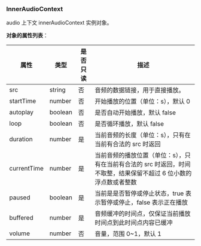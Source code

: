 ### InnerAudioContext

audio 上下文 innerAudioContext 实例对象。

**对象的属性列表**：

|属性|类型|是否只读|描述|
|-|-|-|-|
|src|string|否|音频的数据链接，用于直接播放。|
|startTime|number|否|开始播放的位置（单位：s），默认 0|
|autoplay|boolean|否|是否自动开始播放，默认 false|
|loop|boolean|否|是否循环播放，默认 false|
|duration|number|是|当前音频的长度（单位：s），只有在当前有合法的 src 时返回|
|currentTime|number|是|当前音频的播放位置（单位：s），只有在当前有合法的 src 时返回，时间不取整，结果保留不超过 6 位小数的浮点数或者整数|
|paused|boolean|是|当前是是否暂停或停止状态，true 表示暂停或停止，false 表示正在播放|
|buffered|number|是|音频缓冲的时间点，仅保证当前播放时间点到此时间点内容已缓冲|
|volume|number|否|音量，范围 0~1，默认 1|
